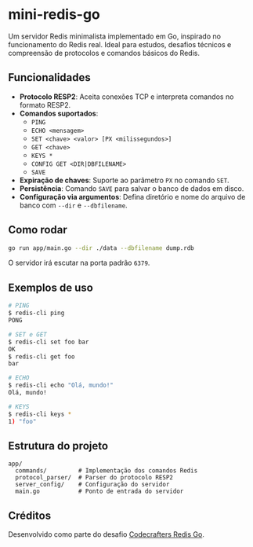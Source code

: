 # mini-redis-go

Um servidor Redis minimalista implementado em Go, inspirado no funcionamento do Redis real. Ideal para estudos, desafios técnicos e compreensão de protocolos e comandos básicos do Redis.

## Funcionalidades

- **Protocolo RESP2**: Aceita conexões TCP e interpreta comandos no formato RESP2.
- **Comandos suportados**:
  - `PING`
  - `ECHO <mensagem>`
  - `SET <chave> <valor> [PX <milissegundos>]`
  - `GET <chave>`
  - `KEYS *`
  - `CONFIG GET <DIR|DBFILENAME>`
  - `SAVE`
- **Expiração de chaves**: Suporte ao parâmetro `PX` no comando `SET`.
- **Persistência**: Comando `SAVE` para salvar o banco de dados em disco.
- **Configuração via argumentos**: Defina diretório e nome do arquivo de banco com `--dir` e `--dbfilename`.

## Como rodar

```bash
go run app/main.go --dir ./data --dbfilename dump.rdb
```

O servidor irá escutar na porta padrão `6379`.

## Exemplos de uso

```bash
# PING
$ redis-cli ping
PONG

# SET e GET
$ redis-cli set foo bar
OK
$ redis-cli get foo
bar

# ECHO
$ redis-cli echo "Olá, mundo!"
Olá, mundo!

# KEYS
$ redis-cli keys *
1) "foo"
```

## Estrutura do projeto

```
app/
  commands/         # Implementação dos comandos Redis
  protocol_parser/  # Parser do protocolo RESP2
  server_config/    # Configuração do servidor
  main.go           # Ponto de entrada do servidor
```

## Créditos

Desenvolvido como parte do desafio [Codecrafters Redis Go](https://codecrafters.io/challenges/redis). 